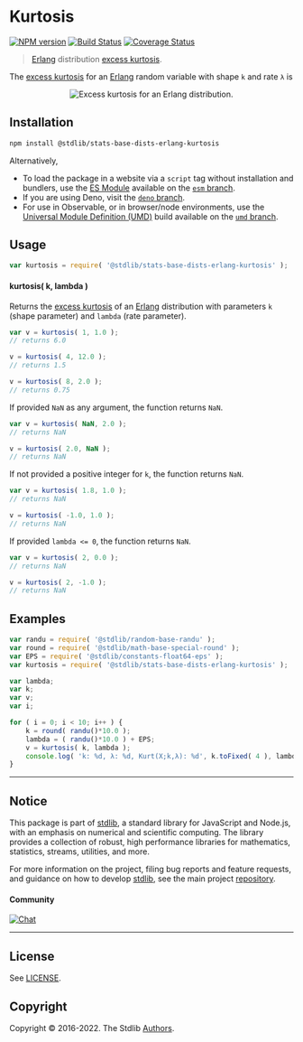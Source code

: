 <!--

@license Apache-2.0

Copyright (c) 2018 The Stdlib Authors.

Licensed under the Apache License, Version 2.0 (the "License");
you may not use this file except in compliance with the License.
You may obtain a copy of the License at

   http://www.apache.org/licenses/LICENSE-2.0

Unless required by applicable law or agreed to in writing, software
distributed under the License is distributed on an "AS IS" BASIS,
WITHOUT WARRANTIES OR CONDITIONS OF ANY KIND, either express or implied.
See the License for the specific language governing permissions and
limitations under the License.

-->

# Kurtosis

[![NPM version][npm-image]][npm-url] [![Build Status][test-image]][test-url] [![Coverage Status][coverage-image]][coverage-url] <!-- [![dependencies][dependencies-image]][dependencies-url] -->

> [Erlang][erlang-distribution] distribution [excess kurtosis][kurtosis].

<!-- Section to include introductory text. Make sure to keep an empty line after the intro `section` element and another before the `/section` close. -->

<section class="intro">

The [excess kurtosis][kurtosis] for an [Erlang][erlang-distribution] random variable with shape `k` and rate `λ` is

<!-- <equation class="equation" label="eq:erlang_kurtosis" align="center" raw="\operatorname{Kurt}\left( X \right) = \frac{6}{k}" alt="Excess kurtosis for an Erlang distribution."> -->

<div class="equation" align="center" data-raw-text="\operatorname{Kurt}\left( X \right) = \frac{6}{k}" data-equation="eq:erlang_kurtosis">
    <img src="https://cdn.jsdelivr.net/gh/stdlib-js/stdlib@51534079fef45e990850102147e8945fb023d1d0/lib/node_modules/@stdlib/stats/base/dists/erlang/kurtosis/docs/img/equation_erlang_kurtosis.svg" alt="Excess kurtosis for an Erlang distribution.">
    <br>
</div>

<!-- </equation> -->

</section>

<!-- /.intro -->

<!-- Package usage documentation. -->

<section class="installation">

## Installation

```bash
npm install @stdlib/stats-base-dists-erlang-kurtosis
```

Alternatively,

-   To load the package in a website via a `script` tag without installation and bundlers, use the [ES Module][es-module] available on the [`esm` branch][esm-url].
-   If you are using Deno, visit the [`deno` branch][deno-url].
-   For use in Observable, or in browser/node environments, use the [Universal Module Definition (UMD)][umd] build available on the [`umd` branch][umd-url].

</section>

<section class="usage">

## Usage

```javascript
var kurtosis = require( '@stdlib/stats-base-dists-erlang-kurtosis' );
```

#### kurtosis( k, lambda )

Returns the [excess kurtosis][kurtosis] of an [Erlang][erlang-distribution] distribution with parameters `k` (shape parameter) and `lambda` (rate parameter).

```javascript
var v = kurtosis( 1, 1.0 );
// returns 6.0

v = kurtosis( 4, 12.0 );
// returns 1.5

v = kurtosis( 8, 2.0 );
// returns 0.75
```

If provided `NaN` as any argument, the function returns `NaN`.

```javascript
var v = kurtosis( NaN, 2.0 );
// returns NaN

v = kurtosis( 2.0, NaN );
// returns NaN
```

If not provided a positive integer for `k`, the function returns `NaN`.

```javascript
var v = kurtosis( 1.8, 1.0 );
// returns NaN

v = kurtosis( -1.0, 1.0 );
// returns NaN
```

If provided `lambda <= 0`, the function returns `NaN`.

```javascript
var v = kurtosis( 2, 0.0 );
// returns NaN

v = kurtosis( 2, -1.0 );
// returns NaN
```

</section>

<!-- /.usage -->

<!-- Package usage notes. Make sure to keep an empty line after the `section` element and another before the `/section` close. -->

<section class="notes">

</section>

<!-- /.notes -->

<!-- Package usage examples. -->

<section class="examples">

## Examples

<!-- eslint no-undef: "error" -->

```javascript
var randu = require( '@stdlib/random-base-randu' );
var round = require( '@stdlib/math-base-special-round' );
var EPS = require( '@stdlib/constants-float64-eps' );
var kurtosis = require( '@stdlib/stats-base-dists-erlang-kurtosis' );

var lambda;
var k;
var v;
var i;

for ( i = 0; i < 10; i++ ) {
    k = round( randu()*10.0 );
    lambda = ( randu()*10.0 ) + EPS;
    v = kurtosis( k, lambda );
    console.log( 'k: %d, λ: %d, Kurt(X;k,λ): %d', k.toFixed( 4 ), lambda.toFixed( 4 ), v.toFixed( 4 ) );
}
```

</section>

<!-- /.examples -->

<!-- Section to include cited references. If references are included, add a horizontal rule *before* the section. Make sure to keep an empty line after the `section` element and another before the `/section` close. -->

<section class="references">

</section>

<!-- /.references -->

<!-- Section for related `stdlib` packages. Do not manually edit this section, as it is automatically populated. -->

<section class="related">

</section>

<!-- /.related -->

<!-- Section for all links. Make sure to keep an empty line after the `section` element and another before the `/section` close. -->


<section class="main-repo" >

* * *

## Notice

This package is part of [stdlib][stdlib], a standard library for JavaScript and Node.js, with an emphasis on numerical and scientific computing. The library provides a collection of robust, high performance libraries for mathematics, statistics, streams, utilities, and more.

For more information on the project, filing bug reports and feature requests, and guidance on how to develop [stdlib][stdlib], see the main project [repository][stdlib].

#### Community

[![Chat][chat-image]][chat-url]

---

## License

See [LICENSE][stdlib-license].


## Copyright

Copyright &copy; 2016-2022. The Stdlib [Authors][stdlib-authors].

</section>

<!-- /.stdlib -->

<!-- Section for all links. Make sure to keep an empty line after the `section` element and another before the `/section` close. -->

<section class="links">

[npm-image]: http://img.shields.io/npm/v/@stdlib/stats-base-dists-erlang-kurtosis.svg
[npm-url]: https://npmjs.org/package/@stdlib/stats-base-dists-erlang-kurtosis

[test-image]: https://github.com/stdlib-js/stats-base-dists-erlang-kurtosis/actions/workflows/test.yml/badge.svg?branch=main
[test-url]: https://github.com/stdlib-js/stats-base-dists-erlang-kurtosis/actions/workflows/test.yml?query=branch:main

[coverage-image]: https://img.shields.io/codecov/c/github/stdlib-js/stats-base-dists-erlang-kurtosis/main.svg
[coverage-url]: https://codecov.io/github/stdlib-js/stats-base-dists-erlang-kurtosis?branch=main

<!--

[dependencies-image]: https://img.shields.io/david/stdlib-js/stats-base-dists-erlang-kurtosis.svg
[dependencies-url]: https://david-dm.org/stdlib-js/stats-base-dists-erlang-kurtosis/main

-->

[umd]: https://github.com/umdjs/umd
[es-module]: https://developer.mozilla.org/en-US/docs/Web/JavaScript/Guide/Modules

[deno-url]: https://github.com/stdlib-js/stats-base-dists-erlang-kurtosis/tree/deno
[umd-url]: https://github.com/stdlib-js/stats-base-dists-erlang-kurtosis/tree/umd
[esm-url]: https://github.com/stdlib-js/stats-base-dists-erlang-kurtosis/tree/esm

[chat-image]: https://img.shields.io/gitter/room/stdlib-js/stdlib.svg
[chat-url]: https://gitter.im/stdlib-js/stdlib/

[stdlib]: https://github.com/stdlib-js/stdlib

[stdlib-authors]: https://github.com/stdlib-js/stdlib/graphs/contributors

[stdlib-license]: https://raw.githubusercontent.com/stdlib-js/stats-base-dists-erlang-kurtosis/main/LICENSE

[erlang-distribution]: https://en.wikipedia.org/wiki/Erlang_distribution

[kurtosis]: https://en.wikipedia.org/wiki/Kurtosis

</section>

<!-- /.links -->
